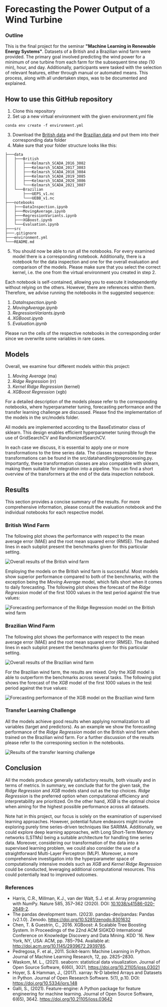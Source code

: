 # Forecasting the Power Output of a Wind Turbine

### Outline
This is the final project for the seminar __"Machine Learning in Renewable Energy Systems"__. Datasets of a British and a Brazilian wind farm were provided. The primary goal involved predicting the wind power for a minimum of one turbine from each farm for the subsequent time step (10 min), hour, and day. Additionally, participants were tasked with the selection of relevant features, either through manual or automated means. This process, along with all undertaken steps, was to be documented and explained.

## How to use this GitHub repository
1. Clone this repository
2. Set up a new virtual environment with the given environment.yml file
```
conda env create -f environment.yml
```
3. Download the [British data](https://zenodo.org/record/5841834#.ZEajKXbP2BQ) and the [Brazilian data](https://zenodo.org/record/1475197#.ZD6iMxXP2WC) and put them into their corresponding data folder
4. Make sure that your folder structure looks like this:
```
├───data
│   ├───British
│   │   ├───Kelmarsh_SCADA_2016_3082
│   │   ├───Kelmarsh_SCADA_2017_3083
│   │   ├───Kelmarsh_SCADA_2018_3084
│   │   ├───Kelmarsh_SCADA_2019_3085
│   │   ├───Kelmarsh_SCADA_2020_3086
│   │   └───Kelmarsh_SCADA_2021_3087
│   └───Brazilian
│       ├───UEPS_v1.nc
│       └───UEBB_v1.nc
├───notebooks
│   ├───DataInspection.ipynb
│   ├───MovingAverage.ipynb
│   ├───RegressionVariants.ipynb
│   ├───XGBoost.ipynb
│   └───Evaluation.ipynb
├───src
├───.gitignore
├───environment.yml
└───README.md
```
5. You should now be able to run all the notebooks. For every examined model there is a corresponding notebook. Additionally, there is a notebook for the data inspection and one for the overall evaluation and comparison of the models. Please make sure that you select the correct kernel, i.e. the one from the virtual environment you created in step 2. 

Each notebook is self-contained, allowing you to execute it independently without relying on the others. However, there are references within them. Therefore, we advise running the notebooks in the suggested sequence:

1. _DataInspection.ipynb_
2. _MovingAverage.ipynb_
3. _RegressionVariants.ipynb_
4. _XGBoost.ipynb_
5. _Evaluation.ipynb_

Please run the cells of the respective notebooks in the corresponding order since we overwrite some variables in rare cases.

## Models

Overall, we examine four different models within this project:

1. _Moving Average_ (ma)
2. _Ridge Regression_ (rr)
3. _Kernel Ridge Regression_ (kernel)
4. _XGBoost Regression_ (xgb)

For a detailed description of the models please refer to the corresponding notebooks, where hyperparameter tuning, forecasting performance and the transfer learning challenge are discussed. 
Please find the implementation of the models in the src/models folder.

All models are implemented according to the BaseEstimator class of sklearn. This design enables efficient hyperparameter tuning through the use of GridSearchCV and RandomizedSearchCV.

In each case we discuss, it is essential to apply one or more transformations to the time series data. The classes responsible for these transformations can be found in the src/datahandling/preprocessing.py. Importantly, these transformation classes are also compatible with sklearn, making them suitable for integration into a pipeline. You can find a short overview of the transformers at the end of the data inspection notebook.

## Results

This section provides a concise summary of the results. For more comprehensive information, please consult the evaluation notebook and the individual notebooks for each respective model.

### British Wind Farm 

The following plot shows the performance with respect to the mean average error (MAE) and the root mean squared error (RMSE). The dashed lines in each subplot present the benchmarks given for this particular setting.

![Overall results of the British wind farm](figures/res_brit_overall.png)

Employing the models on the British wind farm is successful. Most models show superior performance compared to both of the benchmarks, with the exception being the _Moving Average_ model, which falls short when it comes to daily forecasting. 
The following plot shows the forecast of the _Ridge Regression_ model of the first 1000 values in the test period against the true values:

![Forecasting performance of the _Ridge Regression_ model on the British wind farm](figures/forecast_brit.png)

### Brazilian Wind Farm

The following plot shows the performance with respect to the mean average error (MAE) and the root mean squared error (RMSE). The dashed lines in each subplot present the benchmarks given for this particular setting.

![Overall results of the Brazilian wind farm](figures/res_braz_overall.png)

For the Brazilian wind farm, the results are mixed. Only the _XGB_ model is able to outperform the benchmarks across several tasks.
The following plot shows the forecast of the _XGB_ model of the first 1000 values in the test period against the true values:

![Forecasting performance of the _XGB_ model on the Brazilian wind farm](figures/forecast_braz.png)

### Transfer Learning Challenge

All the models achieve good results when applying normalization to all variables (target and predictors). As an example we show the forecasting performance of the _Ridge Regression_ model on the British wind farm when trained on the Brazilian wind farm. For a further discussion of the results please refer to the corresponing section in the notebooks.

![Results of the transfer learning challenge](figures/transfer_challenge.png)

## Conclusion

All the models produce generally satisfactory results, both visually and in terms of metrics.
In summary, we conclude that for the given task, the _Ridge Regression_ and _XGB_ models stand out as the top choices. _Ridge Regression_ is the preferred option when computational efficiency and interpretability are prioritized. On the other hand, _XGB_ is the optimal choice when aiming for the highest possible performance across all datasets.

Note hat in this project, our focus is solely on the examination of supervised learning approaches. However, potential future endeavors might involve exploring purely time series-driven techniques like SARIMA. Additionally, we could explore deep learning approaches, with Long Short-Term Memory networks (LSTMs) being a suitable architecture for handling time series data. Moreover, considering our transformation of the data into a supervised learning problem, we could also consider the use of a straightforward Multi-Layer Perceptron (MLP).
Moreover, a more comprehensive investigation into the hyperparameter space of computationally intensive models such as _XGB_ and _Kernel Ridge Regression_ could be conducted, leveraging additional computational resources. This could potentially lead to improved outcomes.

### References
- Harris, C.R., Millman, K.J., van der Walt, S.J. et al. Array programming with NumPy. Nature 585, 357–362 (2020). DOI: [10.1038/s41586-020-2649-2](https://www.nature.com/articles/s41586-020-2649-2).
- The pandas development team. (2023). pandas-dev/pandas: Pandas (v2.1.0). Zenodo. https://doi.org/10.5281/zenodo.8301632
- Chen, T. & Guestrin, C., 2016. XGBoost: A Scalable Tree Boosting System. In Proceedings of the 22nd ACM SIGKDD International Conference on Knowledge Discovery and Data Mining. KDD &#x27;16. New York, NY, USA: ACM, pp. 785–794. Available at: http://doi.acm.org/10.1145/2939672.2939785.
- Pedregosa, F. et al., 2011. Scikit-learn: Machine Learning in Python. Journal of Machine Learning Research, 12, pp. 2825–2830.
- Waskom, M. L., (2021). seaborn: statistical data visualization. Journal of Open Source Software, 6(60), 3021, https://doi.org/10.21105/joss.03021
- Hoyer, S. & Hamman, J., (2017). xarray: N-D labeled Arrays and Datasets in Python. Journal of Open Research Software. 5(1), p.10. DOI: https://doi.org/10.5334/jors.148
- Galli, S., (2021). Feature-engine: A Python package for feature engineering for machine learning. Journal of Open Source Software, 6(65), 3642. https://doi.org/10.21105/joss.03642


